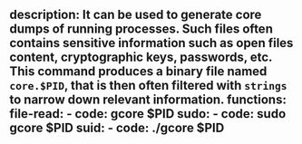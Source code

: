 description: It can be used to generate core dumps of running processes. Such files often contains sensitive information such as open files content, cryptographic keys, passwords, etc. This command produces a binary file named `core.$PID`, that is then often filtered with `strings` to narrow down relevant information.
functions:
  file-read:
    - code: gcore $PID
  sudo:
    - code: sudo gcore $PID
  suid:
    - code: ./gcore $PID
---
